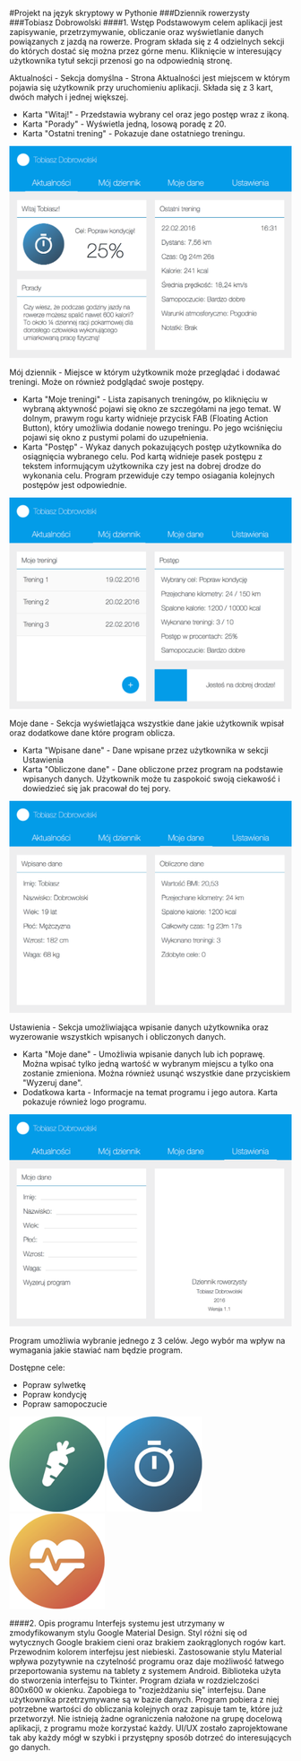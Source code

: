 #Projekt na język skryptowy w Pythonie
###Dziennik rowerzysty
###Tobiasz Dobrowolski
####1. Wstęp
Podstawowym celem aplikacji jest zapisywanie, przetrzymywanie, obliczanie oraz wyświetlanie danych powiązanych z jazdą na rowerze. Program składa się z 4 odzielnych sekcji do których dostać się można przez górne menu. Kliknięcie w interesujący użytkownika tytuł sekcji przenosi go na odpowiednią stronę.

Aktualności - Sekcja domyślna - 
Strona Aktualności jest miejscem w którym pojawia się użytkownik przy uruchomieniu aplikacji. Składa się z 3 kart, dwóch małych i jednej większej.

- Karta "Witaj!" - Przedstawia wybrany cel oraz jego postęp wraz z ikoną.
- Karta "Porady" - Wyświetla jedną, losową poradę z 20.
- Karta "Ostatni trening" - Pokazuje dane ostatniego treningu.

![GitHub Logo](/images/interface1c.png)

Mój dziennik - 
Miejsce w którym użytkownik może przeglądać i dodawać treningi. Może on również podglądać swoje postępy.

- Karta "Moje treningi" - Lista zapisanych treningów, po kliknięciu w wybraną aktywność pojawi się okno ze szczegółami na jego temat. W dolnym, prawym rogu karty widnieje przycisk FAB (Floating Action Button), który umożliwia dodanie nowego treningu. Po jego wciśnięciu pojawi się okno z pustymi polami do uzupełnienia.
- Karta "Postęp" - Wykaz danych pokazujących postęp użytkownika do osiągnięcia wybranego celu. Pod kartą widnieje pasek postępu z tekstem informującym użytkownika czy jest na dobrej drodze do wykonania celu. Program przewiduje czy tempo osiagania kolejnych postępów jest odpowiednie.

![GitHub Logo](/images/interface2c.png)

Moje dane - 
Sekcja wyświetlająca wszystkie dane jakie użytkownik wpisał oraz dodatkowe dane które program oblicza.

- Karta "Wpisane dane" - Dane wpisane przez użytkownika w sekcji Ustawienia
- Karta "Obliczone dane" - Dane obliczone przez program na podstawie wpisanych danych. Użytkownik może tu zaspokoić swoją ciekawość i dowiedzieć się jak pracował do tej pory.

![GitHub Logo](/images/interface3c.png)

Ustawienia - 
Sekcja umożliwiająca wpisanie danych użytkownika oraz wyzerowanie wszystkich wpisanych i obliczonych danych.

- Karta "Moje dane" - Umożliwia wpisanie danych lub ich poprawę. Można wpisać tylko jedną wartość w wybranym miejscu a tylko ona zostanie zmieniona. Można również usunąć wszystkie dane przyciskiem "Wyzeruj dane".
- Dodatkowa karta - Informacje na temat programu i jego autora. Karta pokazuje również logo programu.

![GitHub Logo](/images/interface4c.png)

Program umożliwia wybranie jednego z 3 celów. Jego wybór ma wpływ na wymagania jakie stawiać nam będzie program.

Dostępne cele:
- Popraw sylwetkę
- Popraw kondycję
- Popraw samopoczucie

<img src="images/ikona3.png" width="170">        <img src="images/ikona2.png" width="170">        <img src="images/ikona1.png" width="170">

####2. Opis programu
Interfejs systemu jest utrzymany w zmodyfikowanym stylu Google Material Design. Styl różni się od wytycznych Google brakiem cieni oraz brakiem zaokrąglonych rogów kart. Przewodnim kolorem interfejsu jest niebieski. Zastosowanie stylu Material wpływa pozytywnie na czytelność programu oraz daje możliwość łatwego przeportowania systemu na tablety z systemem Android. Biblioteka użyta do stworzenia interfejsu to Tkinter. Program działa w rozdzielczości 800x600 w okienku. Zapobiega to "rozjeżdżaniu się" interfejsu. Dane użytkownika przetrzymywane są w bazie danych. Program pobiera z niej potrzebne wartości do obliczania kolejnych oraz zapisuje tam te, które już przetworzył. Nie istnieją żadne ograniczenia nałożone na grupę docelową aplikacji, z programu może korzystać każdy. UI/UX zostało zaprojektowane tak aby każdy mógł w szybki i przystępny sposób dotrzeć do interesujących go danych.
